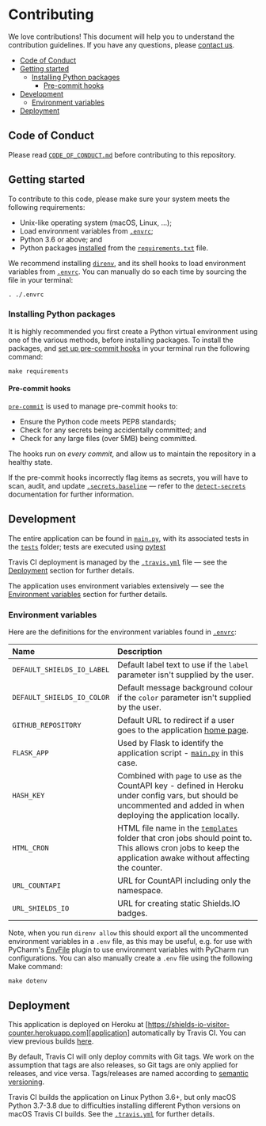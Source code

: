 # Contributing

We love contributions! This document will help you to understand the contribution guidelines. If you have any
questions, please [contact us][support].

- [Code of Conduct](#code-of-conduct)
- [Getting started](#getting-started)
  - [Installing Python packages](#installing-python-packages)
    - [Pre-commit hooks](#pre-commit-hooks)
- [Development](#deployment)
  - [Environment variables](#environment-variables)
- [Deployment](#deployment)

## Code of Conduct

Please read [`CODE_OF_CONDUCT.md`](./CODE_OF_CONDUCT.md) before contributing to this repository.

## Getting started

To contribute to this code, please make sure your system meets the following requirements:

- Unix-like operating system (macOS, Linux, …);
- Load environment variables from [`.envrc`](/.envrc);
- Python 3.6 or above; and
- Python packages [installed](#installing-python-packages) from the [`requirements.txt`](./requirements.txt) file.

We recommend installing [`direnv`](https://direnv.net/), and its shell hooks to load environment variables from
[`.envrc`](/.envrc). You can manually do so each time by sourcing the file in your terminal:

```
. ./.envrc
```

### Installing Python packages

It is highly recommended you first create a Python virtual environment using one of the various methods, before
installing packages. To install the packages, and [set up pre-commit hooks](#pre-commit-hooks) in your terminal run the
following command:

```
make requirements
```

#### Pre-commit hooks

[`pre-commit`][pre-commit] is used to manage pre-commit hooks to:

- Ensure the Python code meets PEP8 standards;
- Check for any secrets being accidentally committed; and
- Check for any large files (over 5MB) being committed.

The hooks run on _every commit_, and allow us to maintain the repository in a healthy state.

If the pre-commit hooks incorrectly flag items as secrets, you will have to scan, audit, and update
[`.secrets.baseline`](./.secrets.baseline) — refer to the [`detect-secrets`][detect-secrets] documentation for further
information.

## Development

The entire application can be found in [`main.py`](./main.py), with its associated tests in the [`tests`](./tests)
folder; tests are executed using [pytest][pytest]

Travis CI deployment is managed by the [`.travis.yml`](./.travis.yml) file — see the [Deployment](#deployment)
section for further details.

The application uses environment variables extensively — see the [Environment variables](#environment-variables)
section for further details.

### Environment variables

Here are the definitions for the environment variables found in [`.envrc`](./.envrc):

| Name                       | Description                                                                                                                                                                |
| :------------------------- | :------------------------------------------------------------------------------------------------------------------------------------------------------------------------- |
| `DEFAULT_SHIELDS_IO_LABEL` | Default label text to use if the `label` parameter isn't supplied by the user.                                                                                             |
| `DEFAULT_SHIELDS_IO_COLOR` | Default message background colour if the `color` parameter isn't supplied by the user.                                                                                     |
| `GITHUB_REPOSITORY`        | Default URL to redirect if a user goes to the application [home page][application].                                                                                        |
| `FLASK_APP`                | Used by Flask to identify the application script - [`main.py`](./main.py) in this case.                                                                                    |
| `HASH_KEY`                 | Combined with `page` to use as the CountAPI key - defined in Heroku under config vars, but should be uncommented and added in when deploying the application locally.      |
| `HTML_CRON`                | HTML file name in the [`templates`](./templates) folder that cron jobs should point to. This allows cron jobs to keep the application awake without affecting the counter. |
| `URL_COUNTAPI`             | URL for CountAPI including only the namespace.                                                                                                                             |
| `URL_SHIELDS_IO`           | URL for creating static Shields.IO badges.                                                                                                                                 |

Note, when you run `direnv allow` this should export all the uncommented environment variables in a `.env` file, as
this may be useful, e.g. for use with PyCharm's [EnvFile][envfile] plugin to use environment variables with PyCharm run
configurations. You can also manually create a `.env` file using the following Make command:

```
make dotenv
```

## Deployment

This application is deployed on Heroku at [https://shields-io-visitor-counter.herokuapp.com][application]
automatically by Travis CI. You can view previous builds [here][travis-ci].

By default, Travis CI will only deploy commits with Git tags. We work on the assumption that tags are also releases, so
Git tags are only applied for releases, and vice versa. Tags/releases are named according to [semantic
versioning][semver].

Travis CI builds the application on Linux Python 3.6+, but only macOS Python 3.7-3.8 due to difficulties installing
different Python versions on macOS Travis CI builds. See the [`.travis.yml`](./.travis.yml) for further details.

[application]: https://shields-io-visitor-counter.herokuapp.com
[detect-secrets]: https://github.com/Yelp/detect-secrets
[envfile]: https://plugins.jetbrains.com/plugin/7861-envfile
[pre-commit]: https://pre-commit.com
[pytest]: https://docs.pytest.org/
[semver]: https://semver.org/
[support]: mailto:eskyoung.github@gmail.com?subject=Support
[travis-ci]: https://travis-ci.com/github/ESKYoung/shields-io-visitor-counter
